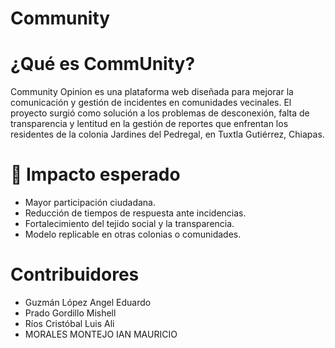 # Community

# ¿Qué es CommUnity?
Community Opinion es una plataforma web diseñada para mejorar la comunicación y gestión de incidentes en comunidades vecinales. El proyecto surgió como solución a los problemas de desconexión, falta de transparencia y lentitud en la gestión de reportes que enfrentan los residentes de la colonia Jardines del Pedregal, en Tuxtla Gutiérrez, Chiapas.

# 🚀 Impacto esperado
* Mayor participación ciudadana.
* Reducción de tiempos de respuesta ante incidencias.
* Fortalecimiento del tejido social y la transparencia.
* Modelo replicable en otras colonias o comunidades.

# Contribuidores
* Guzmán López Angel Eduardo 
* Prado Gordillo Mishell 
* Ríos Cristóbal Luis Ali 
* MORALES MONTEJO IAN MAURICIO
